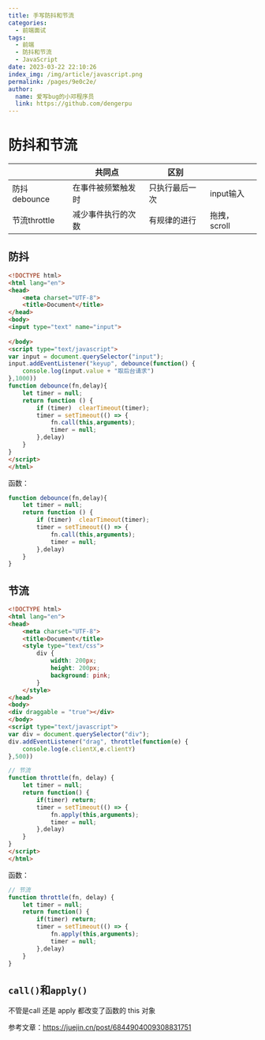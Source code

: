 ```yaml
---
title: 手写防抖和节流
categories: 
  - 前端面试
tags: 
  - 前端
  - 防抖和节流
  - JavaScript
date: 2023-03-22 22:10:26
index_img: /img/article/javascript.png
permalink: /pages/9e0c2e/
author: 
  name: 爱写bug的小邓程序员
  link: https://github.com/dengerpu
---
```


# 防抖和节流

|              | 共同点             | 区别           |              |
| ------------ | ------------------ | -------------- | ------------ |
| 防抖debounce | 在事件被频繁触发时 | 只执行最后一次 | input输入    |
| 节流throttle | 减少事件执行的次数 | 有规律的进行   | 拖拽，scroll |

## 防抖

```html
<!DOCTYPE html>
<html lang="en">
<head>
	<meta charset="UTF-8">
	<title>Document</title>
</head>
<body>
<input type="text" name="input">
	
</body>
<script type="text/javascript">
var input = document.querySelector("input");
input.addEventListener("keyup", debounce(function() {
	console.log(input.value + "取后台请求")
},1000))
function debounce(fn,delay){
	let timer = null;
	return function () {
		if (timer)  clearTimeout(timer);
		timer = setTimeout(() => {
			fn.call(this,arguments);
			timer = null;
		},delay)
	}
}
</script>
</html>
```

函数：

```javascript
function debounce(fn,delay){
	let timer = null;
	return function () {
		if (timer)  clearTimeout(timer);
		timer = setTimeout(() => {
			fn.call(this,arguments);
			timer = null;
		},delay)
	}
}
```

## 节流

```html
<!DOCTYPE html>
<html lang="en">
<head>
	<meta charset="UTF-8">
	<title>Document</title>
	<style type="text/css">
		div {
			width: 200px;
			height: 200px;
			background: pink;
		}
	</style>
</head>
<body>
<div draggable = "true"></div>
</body>
<script type="text/javascript">
var div = document.querySelector("div");
div.addEventListener("drag", throttle(function(e) {
	console.log(e.clientX,e.clientY)
},500))

// 节流
function throttle(fn, delay) {
	let timer = null;
	return function() {
		if(timer) return;
		timer = setTimeout(() => {
			fn.apply(this,arguments);
			timer = null; 
		},delay)
	}
}
</script>
</html>
```

函数：

```javascript
// 节流
function throttle(fn, delay) {
	let timer = null;
	return function() {
		if(timer) return;
		timer = setTimeout(() => {
			fn.apply(this,arguments);
			timer = null; 
		},delay)
	}
}
```

## `call()`和`apply()`

不管是call 还是 apply 都改变了函数的 this 对象

参考文章：https://juejin.cn/post/6844904009308831751